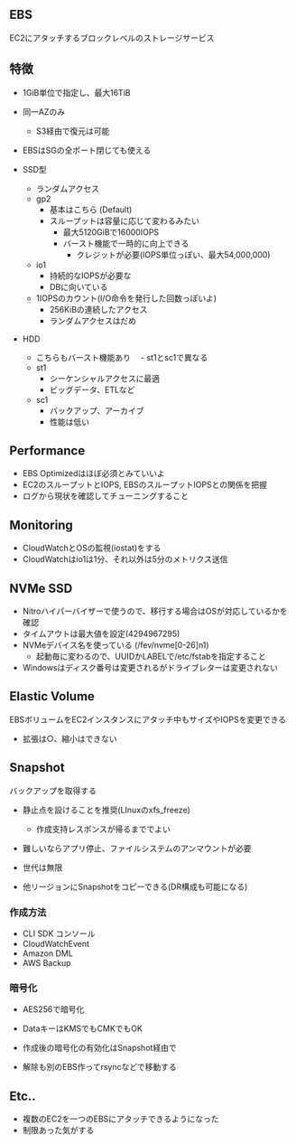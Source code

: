 ## EBS
EC2にアタッチするブロックレベルのストレージサービス

## 特徴
- 1GiB単位で指定し、最大16TiB
- 同一AZのみ
  - S3経由で復元は可能
- EBSはSGの全ポート閉じても使える

- SSD型
  - ランダムアクセス
  - gp2
    - 基本はこちら (Default)
    - スループットは容量に応じて変わるみたい
      - 最大5120GiBで16000IOPS
      - バースト機能で一時的に向上できる
        - クレジットが必要(IOPS単位っぽい、最大54,000,000) 
  - io1
    - 持続的なIOPSが必要な
    - DBに向いている
  - 1IOPSのカウント(I/O命令を発行した回数っぽいよ)
    - 256KiBの連続したアクセス
    - ランダムアクセスはだめ
- HDD
  - こちらもバースト機能あり
  　- st1とsc1で異なる
  - st1
    - シーケンシャルアクセスに最適
    - ビッグデータ、ETLなど
  - sc1
    - バックアップ、アーカイブ
    - 性能は低い

## Performance

- EBS Optimizedはほぼ必須とみていいよ
- EC2のスループットとIOPS, EBSのスループットIOPSとの関係を把握
- ログから現状を確認してチューニングすること

## Monitoring
- CloudWatchとOSの監視(iostat)をする
- CloudWatchはio1は1分、それ以外は5分のメトリクス送信

## NVMe SSD
- Nitroハイパーバイザーで使うので、移行する場合はOSが対応しているかを確認
- タイムアウトは最大値を設定(4294967295)
- NVMeデバイス名を使っている (/fev/nvme[0-26]n1)
  - 起動毎に変わるので、UUIDかLABELで/etc/fstabを指定すること
- Windowsはディスク番号は変更されるがドライブレターは変更されない

## Elastic Volume
EBSボリュームをEC2インスタンスにアタッチ中もサイズやIOPSを変更できる
- 拡張は○、縮小はできない

## Snapshot
バックアップを取得する
- 静止点を設けることを推奨(LInuxのxfs_freeze)
  - 作成支持レスポンスが帰るまででよい 
- 難しいならアプリ停止、ファイルシステムのアンマウントが必要
- 世代は無限

- 他リージョンにSnapshotをコピーできる(DR構成も可能になる)

### 作成方法
- CLI SDK コンソール 
- CloudWatchEvent
- Amazon DML
- AWS Backup

### 暗号化
- AES256で暗号化
- DataキーはKMSでもCMKでもOK

- 作成後の暗号化の有効化はSnapshot経由で
- 解除も別のEBS作ってrsyncなどで移動する

## Etc..
- 複数のEC2を一つのEBSにアタッチできるようになった
 - 制限あった気がする